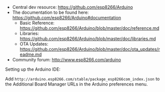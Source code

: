 
* Central dev resource:
  <https://github.com/esp8266/Arduino>
* The documentation to be found here:
  <https://github.com/esp8266/Arduino#documentation>
    * Basic Reference:
      <https://github.com/esp8266/Arduino/blob/master/doc/reference.md>
    * Libraries:
      <https://github.com/esp8266/Arduino/blob/master/doc/libraries.md>
    * OTA Updates:
      <https://github.com/esp8266/Arduino/blob/master/doc/ota_updates/readme.md>
* Community forum:
  <http://www.esp8266.com/arduino>

Setting up the Arduino IDE:

Add `http://arduino.esp8266.com/stable/package_esp8266com_index.json`
to the Additional Board Manager URLs in the Arduino preferences menu.
